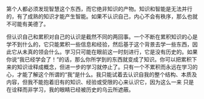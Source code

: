 第个人都必须发现智慧这个东西，而它绝非知识的产物。知识和智能是无法并行的，有了成熟的知识才能产生智能。如果不认识自己，内心不会有秩序，那么也就不可能有美德了。

但认识自己和累积对自己的认识是截然不同的两回事。一个不断在累积知识的心是学不到什么的，它只能累积一些信息和经验，然后基于这个背景去学一些东西，因此它从未真的领会什么。学习只可能在眼前这一时刻进行，它是没有历史的。如果你说“我已经学会了！”的话，那么你所学到的东西就变成了知识。你可以把累积下来的知识诠释成概念，但进一步的学习就停止了。只有一个不累积而永远在学习的心，才能了解这个所谓的“我”是什么。我只能试着去认识自我的整个结构、本质及内容，但我不能抱着旧有的知识、经验或受限的心来认识它，因为这么一来 只是在诠释而非学习，我的眼睛已经被历史的乌云所遮蔽。
